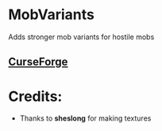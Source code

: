 # MobVariants
Adds stronger mob variants for hostile mobs


[CurseForge](https://www.curseforge.com/minecraft/mc-mods/mob-variants)
-------------------------------------------------------------

# Credits:
* Thanks to **sheslong** for making textures
